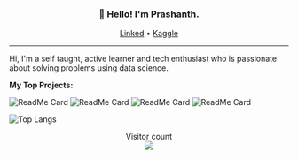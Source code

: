 <h3 align="center">👋 Hello! I'm Prashanth.</h3>

<p align="center">
  <a href="https://www.linkedin.com/in/prashanth-bodduna-a6b312155/">Linked</a> •
  <a href="https://www.kaggle.com/prashanthbodduna">Kaggle</a>
</p>

---

Hi, I'm a self taught, active learner and tech enthusiast who is passionate about solving problems using data science.
<!--
- 🔭 I’m currently working on my project [Credit card fraud detection](https://github.com/prashanth4/Credit-Card-Fraud-Detection)
-->

<!--
**Languages and Tools:**  
-->
<!--
<code><img height="20" src="https://raw.githubusercontent.com/github/explore/80688e429a7d4ef2fca1e82350fe8e3517d3494d/topics/javascript/javascript.png"></code>
-->

<!--
![Prashanth's github stats](https://github-readme-stats.vercel.app/api?username=prashanth234&count_private=true&show_icons=true&theme=radical)
-->

**My Top Projects:** 

![ReadMe Card](https://github-readme-stats.vercel.app/api/pin/?username=prashanth234&repo=Credit-Card-Fraud-Detection)
![ReadMe Card](https://github-readme-stats.vercel.app/api/pin/?username=prashanth234&repo=Digit-Recognizer)
![ReadMe Card](https://github-readme-stats.vercel.app/api/pin/?username=prashanth234&repo=Quora-Insincere-Questions-Classification)
![ReadMe Card](https://github-readme-stats.vercel.app/api/pin/?username=prashanth234&repo=House-Prices-Advanced-Regression-Techniques)

<!--
<a href="https://github.com/prashanth/Credit-Card-Fraud-Detection">
  <img align="left" src="https://github-readme-stats.vercel.app/api/pin/?username=prashanth234&repo=Credit-Card-Fraud-Detection" />
</a>
-->

![Top Langs](https://github-readme-stats.vercel.app/api/top-langs/?username=prashanth234) 

<p align="center"> 
  Visitor count<br>
  <img src="https://profile-counter.glitch.me/prashanth234/count.svg" />
</p>
